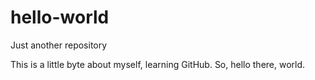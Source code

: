 # hello-world
Just another repository

This is a little byte about myself, learning GitHub.
So, hello there, world.
